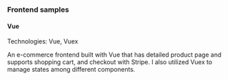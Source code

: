 ### Frontend samples

#### Vue
Technologies: Vue, Vuex

An e-commerce frontend built with Vue that has detailed
product page and supports shopping cart, and checkout with
Stripe.
I also utilized Vuex to manage states among different components.
